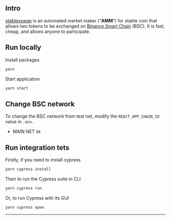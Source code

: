 ## Intro

[stablexswap](https://www.stablexswap.com/) is an automated market maker (“**AMM**”) for stable coin that allows two tokens to be exchanged on [Binance Smart Chain](https://www.binance.org/en/smartChain) (BSC). It is fast, cheap, and allows anyone to participate.

## Run locally

Install packages

```js
yarn
```

Start application

```js
yarn start
```

## Change BSC network

To change the BSC network from test net, modify the `REACT_APP_CHAIN_ID` value in `.env`.

- MAIN NET `56`

## Run integration tets

Firstly, if you need to install cypress

```js
yarn cypress install
```

Then to run the Cypress suite in CLI

```js
yarn cypress run
```

Or, to run Cypress with its GUI

```js
yarn cypress open
```

---
